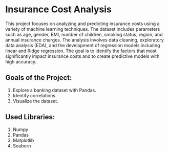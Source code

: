 # Insurance Cost Analysis

This project focuses on analyzing and predicting insurance costs using a variety of machine learning techniques. The dataset includes parameters such as age, gender, BMI, number of children, smoking status, region, and annual insurance charges. The analysis involves data cleaning, exploratory data analysis (EDA), and the development of regression models including linear and Ridge regression. The goal is to identify the factors that most significantly impact insurance costs and to create predictive models with high accuracy..

## Goals of the Project:

1. Explore a banking dataset with Pandas.
2. Identify correlations.
3. Visualize the dataset.



## Used Libraries:
1. Numpy
2. Pandas
3. Matplotlib
4. Seaborn
